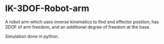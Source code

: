 # IK-3DOF-Robot-arm
A robot arm which uses inverse kinematics to find end effector position; has 2DOF of arm freedom, and an additional degree of freedom at the base.

Simulation done in python. 
